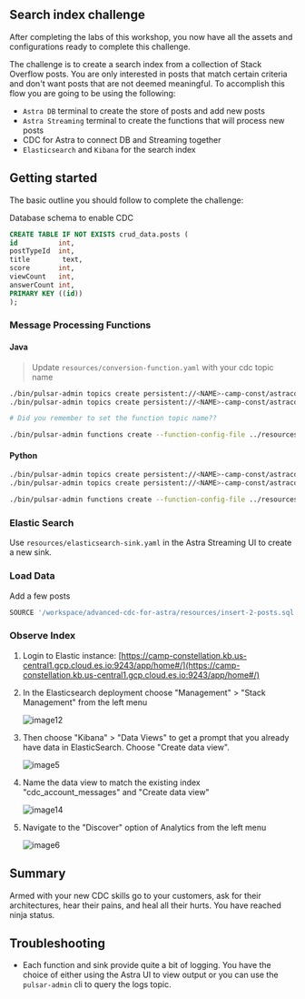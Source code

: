 
## Search index challenge

After completing the labs of this workshop, you now have all the assets and configurations ready to complete this challenge.

The challenge is to create a search index from a collection of Stack Overflow posts. You are only interested in posts that match certain criteria and don't want posts that are not deemed meaningful. To accomplish this flow you are going to be using the following:

- `Astra DB` terminal to create the store of posts and add new posts
- `Astra Streaming` terminal to create the functions that will process new posts
- CDC for Astra to connect DB and Streaming together
- `Elasticsearch` and `Kibana` for the search index

## Getting started

The basic outline you should follow to complete the challenge:

Database schema to enable CDC

```sql
CREATE TABLE IF NOT EXISTS crud_data.posts (
id          int,
postTypeId  int,
title        text,
score       int,
viewCount   int,
answerCount int,
PRIMARY KEY ((id))
);
```

### Message Processing Functions

#### Java

> Update `resources/conversion-function.yaml` with your cdc topic name

```bash
./bin/pulsar-admin topics create persistent://<NAME>-camp-const/astracdc/conversion-output-topic
./bin/pulsar-admin topics create persistent://<NAME>-camp-const/astracdc/conversion-function-logs
```

```bash
# Did you remember to set the function topic name??

./bin/pulsar-admin functions create --function-config-file ../resources/conversion-function.yaml
```

#### Python

```bash
./bin/pulsar-admin topics create persistent://<NAME>-camp-const/astracdc/decisions-output-topic
./bin/pulsar-admin topics create persistent://<NAME>-camp-const/astracdc/decisions-function-logs
```

```bash
./bin/pulsar-admin functions create --function-config-file ../resources/decisions-function.yaml
```

### Elastic Search

Use `resources/elasticsearch-sink.yaml` in the Astra Streaming UI to create a new sink.

### Load Data
Add a few posts

```bash
SOURCE '/workspace/advanced-cdc-for-astra/resources/insert-2-posts.sql'
```

### Observe Index

1. Login to Elastic instance: [https://camp-constellation.kb.us-central1.gcp.cloud.es.io:9243/app/home#/](https://camp-constellation.kb.us-central1.gcp.cloud.es.io:9243/app/home#/)

1. In the Elasticsearch deployment choose "Management" > "Stack Management" from the left menu

    ![image12](https://user-images.githubusercontent.com/16946028/160866704-0d6dacfc-c35e-4271-b957-74fa314e37d9.png)

1. Then choose "Kibana" > "Data Views" to get a prompt that you already have data in ElasticSearch. Choose "Create data view".

    ![image5](https://user-images.githubusercontent.com/16946028/160866922-3609aeb4-a1a4-4a87-935e-751cf6d21250.png)

1. Name the data view to match the existing index "cdc_account_messages" and "Create data view"

    ![image14](https://user-images.githubusercontent.com/16946028/160867122-8e83732f-7531-44d9-a321-c266a74091d2.png)

1. Navigate to the "Discover" option of Analytics from the left menu

    ![image6](https://user-images.githubusercontent.com/16946028/160867343-60ec87ac-db5c-461d-8a92-6307e752b14b.png)

## Summary

Armed with your new CDC skills go to your customers, ask for their architectures, hear their pains, and heal all their hurts. You have reached ninja status.

## Troubleshooting

- Each function and sink provide quite a bit of logging. You have the choice of either using the Astra UI to view output or you can use the `pulsar-admin` cli to query the logs topic.
